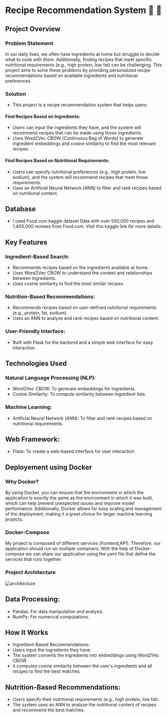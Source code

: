 # Recipe Recommendation System 🍔 🍕

## Project Overview
  ### Problem Statement
  In our daily lives, we often have ingredients at home but struggle to decide what to cook with them. Additionally, finding recipes that meet specific nutritional 
  requirements (e.g., high protein, low fat) can be challenging. This project aims to solve these problems by providing personalized recipe recommendations based 
  on available ingredients and nutritional preferences.

  ### Solution
  - This project is a recipe recommendation system that helps users:

  #### Find Recipes Based on Ingredients:
  - Users can input the ingredients they have, and the system will recommend recipes that can be made using those ingredients.
  - Uses Word2Vec CBOW (Continuous Bag of Words) to generate ingredient embeddings and cosine similarity to find the most relevant recipes.

 #### Find Recipes Based on Nutritional Requirements:
  - Users can specify nutritional preferences (e.g., high protein, low sodium), and the system will recommend recipes that meet those requirements.
  - Uses an Artificial Neural Network (ANN) to filter and rank recipes based on nutritional content.

## Database 
- I used Food.com kaggle dataset Data with over 500,000 recipes and 1,400,000 reviews from Food.com. Visit this kaggle link for more details.

## Key Features
  ### Ingredient-Based Search:
  - Recommends recipes based on the ingredients available at home.
  - Uses Word2Vec CBOW to understand the context and relationships between ingredients.
  - Uses cosine similarity to find the most similar recipes.

### Nutrition-Based Recommendations:
- Recommends recipes based on user-defined nutritional requirements (e.g., protein, fat, sodium).
- Uses an ANN to analyze and rank recipes based on nutritional content.

### User-Friendly Interface:
- Built with Flask for the backend and a simple web interface for easy interaction.

## Technologies Used
  ### Natural Language Processing (NLP):
  - Word2Vec CBOW: To generate embeddings for ingredients.
  - Cosine Similarity: To compute similarity between ingredient lists.

  ### Machine Learning:
  - Artificial Neural Network (ANN): To filter and rank recipes based on nutritional requirements.

## Web Framework:
  - Flask: To create a web-based interface for user interaction.

## Deployement using Docker
  ### Why Docker?
By using Docker, you can ensure that the environment in which the application is exactly the same as the environment in which it was built, which can help prevent unexpected issues and improve model performance. Additionally, Docker allows for easy scaling and management of the deployment, making it a great choice for larger machine learning projects.

  ### Docker-Compose
My project is composed of different services (frontend,API). Therefore, our application should run on multiple containers. With the help of Docker-compose we can share our application using the yaml file that define the services that runs together.

### Project Architecture
![architecture](https://github.com/user-attachments/assets/b36f6b15-4d23-43a4-a9ed-ba6baed4b974)


## Data Processing:
- Pandas: For data manipulation and analysis.
- NumPy: For numerical computations.

## How It Works
- Ingredient-Based Recommendations:
- Users input the ingredients they have.
- The system converts the ingredients into embeddings using Word2Vec CBOW.
- It computes cosine similarity between the user's ingredients and all recipes to find the best matches.

## Nutrition-Based Recommendations:
- Users specify their nutritional requirements (e.g., high protein, low fat).
- The system uses an ANN to analyze the nutritional content of recipes and recommend the best matches.

